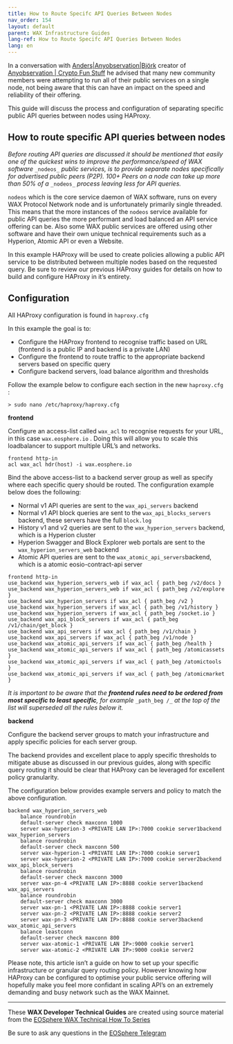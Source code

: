 ```yaml
---
title: How to Route Specifc API Queries Between Nodes
nav_order: 154
layout: default
parent: WAX Infrastructure Guides
lang-ref: How to Route Specifc API Queries Between Nodes
lang: en
---
```


In a conversation with  [Anders|Anyobservation|Björk](https://twitter.com/anyobservation)  creator of  [Anyobservation | Crypto Fun Stuff](https://anyo.io/)  he advised that many new community members were attempting to run all of their public services on a single node, not being aware that this can have an impact on the speed and reliability of their offering.

This guide will discuss the process and configuration of separating specific public API queries between nodes using HAProxy.

## **How to route specific API queries between nodes**

_Before routing API queries are discussed it should be mentioned that easily one of the quickest wins to improve the performance/speed of WAX software_ `_nodeos_` _public services, is to provide separate nodes specifically for advertised public peers (P2P). 100+ Peers on a node can take up more than 50% of a_ `_nodeos_` _process leaving less for API queries._

`nodeos`  which is the core service daemon of WAX software, runs on every WAX Protocol Network node and is unfortunately primarily single threaded. This means that the more instances of the  `nodeos`  service available for public API queries the more performant and load balanced an API service offering can be. Also some WAX public services are offered using other software and have their own unique technical requirements such as a Hyperion, Atomic API or even a Website.

In this example HAProxy will be used to create policies allowing a public API service to be distributed between multiple nodes based on the requested query. Be sure to review our previous HAProxy guides for details on how to build and configure HAProxy in it’s entirety.

## Configuration

All HAProxy configuration is found in  `haproxy.cfg`

In this example the goal is to:

-   Configure the HAProxy frontend to recognise traffic based on URL (frontend is a public IP and backend is a private LAN)
-   Configure the frontend to route traffic to the appropriate backend servers based on specific query
-   Configure backend servers, load balance algorithm and thresholds

Follow the example below to configure each section in the new  `haproxy.cfg`  :

```
> sudo nano /etc/haproxy/haproxy.cfg
```
**frontend**

Configure an access-list called  `wax_acl`  to recognise requests for your URL, in this case  `wax.eosphere.io`  . Doing this will allow you to scale this loadbalancer to support multiple URL’s and networks.

```
frontend http-in  
acl wax_acl hdr(host) -i wax.eosphere.io
```

Bind the above access-list to a backend server group as well as specify where each specific query should be routed. The configuration example below does the following:

-   Normal v1 API queries are sent to the  `wax_api_servers`  backend
-   Normal v1 API block queries are sent to the  `wax_api_blocks_servers`  backend, these servers have the full  `block.log`
-   History v1 and v2 queries are sent to the  `wax_hyperion_servers`  backend, which is a Hyperion cluster
-   Hyperion Swagger and Block Explorer web portals are sent to the  `wax_hyperion_servers_web`  backend
-   Atomic API queries are sent to the  `wax_atomic_api_servers`backend, which is a atomic eosio-contract-api server

```
frontend http-in  
use_backend wax_hyperion_servers_web if wax_acl { path_beg /v2/docs }  
use_backend wax_hyperion_servers_web if wax_acl { path_beg /v2/explore }  
use_backend wax_hyperion_servers if wax_acl { path_beg /v2 }  
use_backend wax_hyperion_servers if wax_acl { path_beg /v1/history }  
use_backend wax_hyperion_servers if wax_acl { path_beg /socket.io }  
use_backend wax_api_block_servers if wax_acl { path_beg /v1/chain/get_block }  
use_backend wax_api_servers if wax_acl { path_beg /v1/chain }  
use_backend wax_api_servers if wax_acl { path_beg /v1/node }  
use_backend wax_atomic_api_servers if wax_acl { path_beg /health }  
use_backend wax_atomic_api_servers if wax_acl { path_beg /atomicassets }  
use_backend wax_atomic_api_servers if wax_acl { path_beg /atomictools }  
use_backend wax_atomic_api_servers if wax_acl { path_beg /atomicmarket }
```

_It is important to be aware that the_ **_frontend rules need to be ordered from most specific to least specific_**_, for example_ `_path_beg /_` _at the top of the list will superseded all the rules below it._

**backend**

Configure the backend server groups to match your infrastructure and apply specific policies for each server group.

The backend provides and excellent place to apply specific thresholds to mitigate abuse as discussed in our previous guides, along with specific query routing it should be clear that HAProxy can be leveraged for excellent policy granularity.

The configuration below provides example servers and policy to match the above configuration.

```
backend wax_hyperion_servers_web  
    balance roundrobin  
    default-server check maxconn 1000  
    server wax-hyperion-3 <PRIVATE LAN IP>:7000 cookie server1backend wax_hyperion_servers  
    balance roundrobin  
    default-server check maxconn 500  
    server wax-hyperion-1 <PRIVATE LAN IP>:7000 cookie server1  
    server wax-hyperion-2 <PRIVATE LAN IP>:7000 cookie server2backend wax_api_block_servers  
    balance roundrobin  
    default-server check maxconn 3000  
    server wax-pn-4 <PRIVATE LAN IP>:8888 cookie server1backend wax_api_servers  
    balance roundrobin  
    default-server check maxconn 3000  
    server wax-pn-1 <PRIVATE LAN IP>:8888 cookie server1  
    server wax-pn-2 <PRIVATE LAN IP>:8888 cookie server2  
    server wax-pn-3 <PRIVATE LAN IP>:8888 cookie server3backend wax_atomic_api_servers  
    balance leastconn  
    default-server check maxconn 800  
    server wax-atomic-1 <PRIVATE LAN IP>:9000 cookie server1  
    server wax-atomic-2 <PRIVATE LAN IP>:9000 cookie server2
 ```

Please note, this article isn’t a guide on how to set up your specific infrastructure or granular query routing policy. However knowing how HAProxy can be configured to optimise your public service offering will hopefully make you feel more confidant in scaling API’s on an extremely demanding and busy network such as the WAX Mainnet.

---

These **WAX Developer Technical Guides** are created using source material from the [EOSphere WAX Technical How To Series](https://medium.com/eosphere/wax-technical-how-to/home)

Be sure to ask any questions in the  [EOSphere Telegram](https://t.me/eosphere_io)
